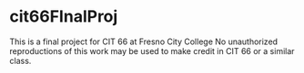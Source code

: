 # cit66FInalProj
This is a final project for CIT 66 at Fresno City College
No unauthorized reproductions of this work may be used to make credit in CIT 66 or a similar class.
